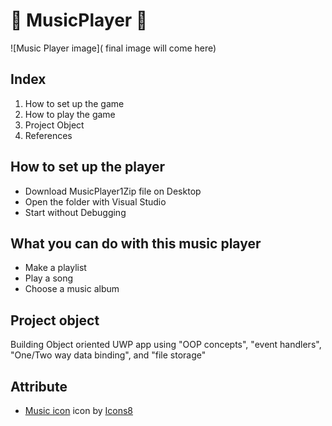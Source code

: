 # :musical_note: MusicPlayer :musical_note:

![Music Player image]( final image will come here)
## Index

1. How to set up the game
2. How to play the game
3. Project Object
4. References 


## How to set up the player
* Download MusicPlayer1Zip file on Desktop
* Open the folder with Visual Studio 
* Start without Debugging 


## What you can do with this music player
* Make a playlist
* Play a song
* Choose a music album

## Project object 

Building Object oriented UWP app using
"OOP concepts",
"event handlers", 
"One/Two way data binding", and "file storage"


## Attribute
*  [Music icon](https://icons8.com/icons/set/music) icon by [Icons8](https://icons8.com) 


